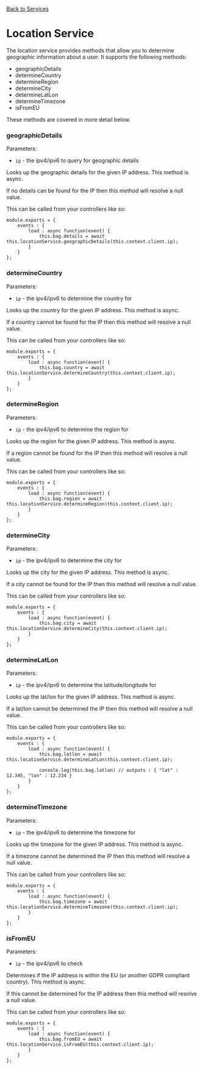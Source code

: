 [Back to Services](/src/support.documentation/services)

# Location Service

The location service provides methods that allow you to determine geographic information about a user. It supports the following methods:

* geographicDetails
* determineCountry
* determineRegion
* determineCity
* determineLatLon
* determineTimezone
* isFromEU

These methods are covered in more detail below.

### geographicDetails

Parameters:

*   `ip` - the ipv4/ipv6 to query for geographic details

Looks up the geographic details for the given IP address. This method is async.

If no details can be found for the IP then this method will resolve a null value.

This can be called from your controllers like so:

```
module.exports = {
    events : {
        load : async function(event) {
            this.bag.details = await this.locationService.geographicDetails(this.context.client.ip);
        }
    }
};
```

### determineCountry

Parameters:

*   `ip` - the ipv4/ipv6 to determine the country for

Looks up the country for the given IP address. This method is async.

If a country cannot be found for the IP then this method will resolve a null value.

This can be called from your controllers like so:

```
module.exports = {
    events : {
        load : async function(event) {
            this.bag.country = await this.locationService.determineCountry(this.context.client.ip);
        }
    }
};
```

### determineRegion

Parameters:

*   `ip` - the ipv4/ipv6 to determine the region for

Looks up the region for the given IP address. This method is async.

If a region cannot be found for the IP then this method will resolve a null value.

This can be called from your controllers like so:

```
module.exports = {
    events : {
        load : async function(event) {
            this.bag.region = await this.locationService.determineRegion(this.context.client.ip);
        }
    }
};
```

### determineCity

Parameters:

*   `ip` - the ipv4/ipv6 to determine the city for

Looks up the city for the given IP address. This method is async.

If a city cannot be found for the IP then this method will resolve a null value.

This can be called from your controllers like so:

```
module.exports = {
    events : {
        load : async function(event) {
            this.bag.city = await this.locationService.determineCity(this.context.client.ip);
        }
    }
};
```

### determineLatLon

Parameters:

*   `ip` - the ipv4/ipv6 to determine the latitude/longitude for

Looks up the lat/lon for the given IP address. This method is async.

If a lat/lon cannot be determined the IP then this method will resolve a null value.

This can be called from your controllers like so:

```
module.exports = {
    events : {
        load : async function(event) {
            this.bag.latlon = await this.locationService.determineLatLon(this.context.client.ip);

            console.log(this.bag.latlon) // outputs : { "lat" : 12.345, "lon" : 12.234 }
        }
    }
};
```

### determineTimezone

Parameters:

*   `ip` - the ipv4/ipv6 to determine the timezone for

Looks up the timezone for the given IP address. This method is async.

If a timezone cannot be determined the IP then this method will resolve a null value.

This can be called from your controllers like so:

```
module.exports = {
    events : {
        load : async function(event) {
            this.bag.timezone = await this.locationService.determineTimezone(this.context.client.ip);
        }
    }
};
```

### isFromEU

Parameters:

*   `ip` - the ipv4/ipv6 to check

Determines if the IP address is within the EU (or another GDPR compliant country). This method is async.

If this cannot be determined for the IP address then this method will resolve a null value.

This can be called from your controllers like so:

```
module.exports = {
    events : {
        load : async function(event) {
            this.bag.fromEU = await this.locationService.isFromEU(this.context.client.ip);
        }
    }
};
```